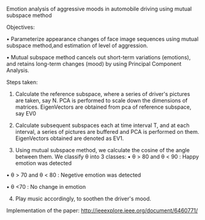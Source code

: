 Emotion analysis of aggressive moods in automobile driving using mutual subspace method

Objectives:

• Parameterize appearance changes of face image sequences using mutual subspace method,and estimation of level of aggression. 

• Mutual subspace method cancels out short-term variations (emotions), and retains long-term changes (mood) by using Principal Component Analysis.

Steps taken:

1) Calculate the reference subspace, where a series of driver's pictures are taken, say N. PCA is performed to scale down the dimensions of matrices. EigenVectors are obtained from pca of reference subspace, say EV0

2) Calculate subsequent subspaces each at time interval T, and at each interval, a series of pictures are buffered and PCA is performed on them. EigenVectors obtained are denoted as EV1.

3) Using mutual subspace method, we calculate the cosine of the angle between them. We classify θ into 3 classes: 
  • θ > 80 and θ < 90 : Happy emotion was detected

  • θ > 70 and θ < 80 : Negetive emotion was detected 

  • θ <70 : No change in emotion

4) Play music accordingly, to soothen the driver's mood.

Implementation of the paper: http://ieeexplore.ieee.org/document/6460771/
